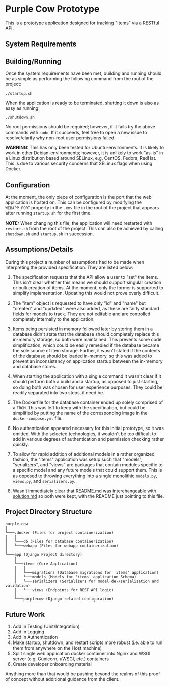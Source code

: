 # Purple Cow Prototype

This is a prototype application designed for tracking "Items" via a RESTful API.

## System Requirements
## Building/Running

Once the system requirements have been met, building and running should be as simple as performing the following command from the root of the project:

```
./startup.sh
```

When the application is ready to be terminated, shutting it down is also as easy as running:

```
./shutdown.sh
```

No root permissions should be required; however, if it fails try the above commands with `sudo`. If it succeeds, feel free to open a new issue to resolve/clarify why non-root user permissions failed.

**WARNING:** This has only been tested for Ubuntu-environments. It is likely to work in other Debian-environments; however, it is unlikely to work "as-is" in a Linux distribution based around SELinux, e.g. CentOS, Fedora, RedHat. This is due to various security concerns that SELinux flags when using Docker.

## Configuration

At the moment, the only piece of configuration is the port that the web application is hosted on. This can be configured by modifying the `WEBAPP_PORT` property in the `.env` file in the root of the project that appears after running `startup.sh` for the first time.

**NOTE:** When changing this file, the application will need restarted with `restart.sh` from the root of the project. This can also be achieved by calling `shutdown.sh` and `startup.sh` in succession.

## Assumptions/Details

During this project a number of assumptions had to be made when interpreting the provided specification. They are listed below:

1. The specification requests that the API allow a user to "set" the items. This isn't clear whether this means we should support singular creation or bulk creation of items. At the moment, only the former is supported to simplify implementation. Updating this would not prove overly difficult.
   
2. The "item" object is requested to have only "id" and "name" but "created" and "updated" were also added, as these are fairly standard fields for models to track. They are not editable and are controlled completely internally to the application.
   
3. Items being persisted in memory followed later by storing them in a database didn't state that the database should completely replace this in-memory storage, so both were maintained. This prevents some code simplification, which could be easily remedied if the database became the sole source of item storage. Further, it wasn't stated if the contents of the database should be loaded in-memory, so this was added to prevent an inconsistency on application startup between the in-memory and database stores.

4. When starting the application with a single command it wasn't clear if it should perform both a build and a startup, as opposed to just starting, so doing both was chosen for user experience purposes. They could be readily separated into two steps, if need be.

5. The Dockerfile for the database container ended up solely comprised of a `FROM`. This was left to keep with the specification, but could be simplified by putting the name of the corresponding image in the `docker-compose.yml` file.

6. No authentication appeared necessary for this initial prototype, so it was omitted. With the selected technologies, it wouldn't be too difficult to add in various degrees of authentication and permission checking rather quickly.

7. To allow for rapid addition of additional models in a rather organized fashion, the "items" application was setup such that "models", "serializers", and "views" are packages that contain modules specific to a specific model and any future models that could support them. This is as opposed to throwing everything into a single monolithic `models.py`, `views.py`, and `serializers.py`.

8. Wasn't immediately clear that [README.md](README.md) was interchangeable with [solution.md](solution.md) so both were kept, with the README just pointing to this file.

## Project Directory Structure

```
purple-cow  
│
└───.docker (Files for project containerization)
│   │
│   └───db (Files for database containerization)
│   └───webapp (Files for webapp containerization)
│   
└───app (Django Project directory)
    │
    └───items (Core Application)
    │   │
    │   └───migrations (Database migrations for 'items' application)
    │   └───models (Models for 'items' application Schema)
    │   └───serializers (Serializers for model de-/serialization and validation)
    │   └───views (Endpoints for REST API logic)
    │
    └───purplecow (Django-related configuration)
```

## Future Work

1. Add in Testing (Unit/Integration)
2. Add in Logging
3. Add in Authentication
4. Make startup, shutdown, and restart scripts more robust (i.e. able to run them from anywhere on the Host machine)
5. Split single web application docker container into Nginx and WSGI server (e.g. Gunicorn, uWSGI, etc.) containers
6. Create developer onboarding material

Anything more than that would be pushing beyond the realms of this proof of concept without additional guidance from the client.
